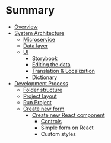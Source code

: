 # Summary

* [Overview](README.md)
* [System Architecture](system-architecture.md)
  * [Microservice](microservice.md)
  * [Data layer](data-layer.md)
  * [UI](ui.md)
    * [Storybook](storybook.md)
    * [Editing the data](editing-the-data.md)
    * [Translation & Localization](translation--localization.md)
    * [Dictionary](dictionary.md)
* [Development Process](development-process.md)
  * [Folder structure](folder-structure.md)
  * [Project layout](project-layout.md)
  * [Run Project](run-project.md)
  * [Create new form](create-new-form.md)
    * [Create new React component](create-new-form/create-new-react-component.md)
      * [Controls](create-new-form/create-new-react-component/controls.md)
      * Simple form on React
      * Custom styles

